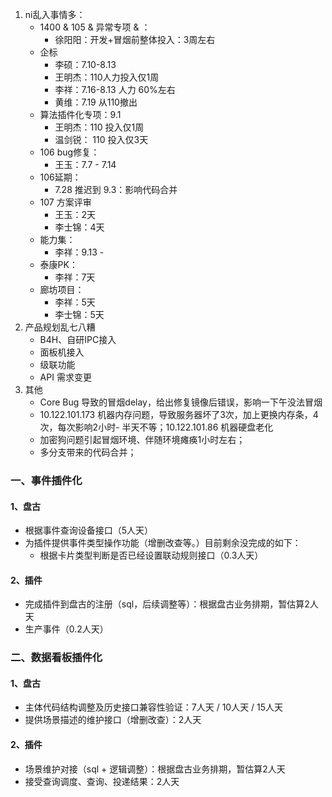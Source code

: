 1. ni乱入事情多：
   - 1400 & 105 & 异常专项 & ：
     - 徐阳阳：开发+冒烟前整体投入：3周左右
   - 企标
     - 李硕：7.10-8.13 
     - 王明杰：110人力投入仅1周
     - 李祥：7.16-8.13 人力 60%左右
     - 黄维：7.19 从110撤出
   - 算法插件化专项：9.1 
     - 王明杰：110 投入仅1周
     - 温剑锐： 110 投入仅3天
   - 106 bug修复：
     - 王玉：7.7 -  7.14
   - 106延期：
     - 7.28 推迟到 9.3：影响代码合并
   - 107 方案评审
     - 王玉：2天
     - 李士锦：4天
   - 能力集：
     - 李祥：9.13 - 
   - 泰康PK：
     - 李祥：7天
   - 廊坊项目：
     - 李祥：5天
     - 李士锦：5天
2. 产品规划乱七八糟
   - B4H、自研IPC接入
   - 面板机接入
   - 级联功能
   - API 需求变更
3. 其他
   - Core Bug 导致的冒烟delay，给出修复镜像后错误，影响一下午没法冒烟
   - 10.122.101.173 机器内存问题，导致服务器坏了3次，加上更换内存条，4次，每次影响2小时- 半天不等；10.122.101.86 机器硬盘老化
   - 加密狗问题引起冒烟环境、伴随环境瘫痪1小时左右；
   - 多分支带来的代码合并；



###  一、事件插件化

#### 1、盘古

- 根据事件查询设备接口（5人天）
- 为插件提供事件类型操作功能（增删改查等。）目前剩余没完成的如下：
  - 根据卡片类型判断是否已经设置联动规则接口（0.3人天）



#### 2、插件

- 完成插件到盘古的注册（sql，后续调整等）：根据盘古业务排期，暂估算2人天
- 生产事件（0.2人天）



### 二、数据看板插件化

#### 1、盘古

- 主体代码结构调整及历史接口兼容性验证：7人天 / 10人天 / 15人天
- 提供场景描述的维护接口（增删改查）：2人天

#### 2、插件

- 场景维护对接（sql + 逻辑调整）：根据盘古业务排期，暂估算2人天
- 接受查询调度、查询、投递结果：2人天

